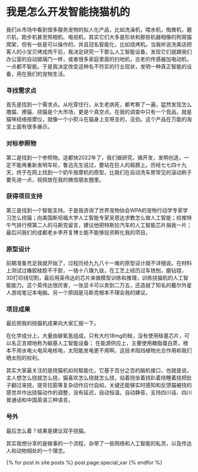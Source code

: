# 我是怎么开发智能挠猫机的

我们从市场中看到很多服务宠物的拟人化产品，比如洗澡机，喂水机，掏粪机，磨爪机，跑步机甚至照相机、电视机，其实它们大多是形状和那些机器相像的狗窝猫爬架，但有一些是可以操作的，并且冠名智能化，比如烧烤机。当我听说洗美店把客人的小宝贝烤成肉干后，我决定研究一下那么人工智能设备，发现它们就跟我们办公室的自动玻璃门一样，或者很多家庭里面的扫地机，古老的传感器加电动机，一点都不智能。于是我决定改变这种名不符实的行业现状，发明一种真正智能的设备，用在我们的宠物生活。

### 寻找需求点

首先是找到一个需求点。从吃穿住行，从生老病死，都考察了一遍，猛然发现怎么撸猫、撩猫、挠猫是个大市场，更是个真空点。在我的调查中只有一个竞品，就是猫咪经络按摩仪，就像一个小熨斗在猫身上支呀支的，没劲。这个产品在万能的淘宝上面有很多展示。

### 对标参照物

第二是找到一个参照物。这都快2022年了，我们做研究，搞开发，发明创造，一定不能再重新发明车轮，鲁迅先生说过，要站在巨人的肩膀上。历经七七四十九天，终于在网上找到一个奶牛按摩机的原型，比我们在自动洗车房常见的滚动刷子要先进一点，视频放在我的微信朋友圈里。

### 获得项目支持

第三是找到一个智能支持。于是我咨询了世界宠物协会WPA的宠物行动学专家学习怎么挠猫；向美国斯坦福大学人工智能专家吴恩达求教怎么做人工智能；给推特牛气排行榜第二人的马斯克留言，建议他把特斯拉汽车的人工智能芯片捐我一片；最后问我们的成都老乡李开复博士能不能够投资孵化我的项目。

### 原型设计

前期准备充足我就开始了，过程历经九九八十一难的原型设计就不详细说。在材料上测试过橡胶硅胶不干胶，一铬十八镍九钛，在工艺上经历过车铣刨，磨钻镗，3D打印线切割，最后用英伟达的芯片来做模型训练和推理，训练挠猫机的人工智能能力。这个英伟达很厉害，一张显卡可以卖到二万五，还造就了知名的戴尔外星人游戏笔记本电脑。另一个原因是马斯克根本不理会我的建议。

### 项目成果

最后把我的挠猫机成果向大家汇报一下。

在化学成分上，大量由碳氧氢组成，只有大约18mg的硅，没有使用硅基芯片，可以名正言顺地称为碳基人工智能设备；
在能源供应上，主要使用糖脂蛋白质，根本不用水电火电风电核电，太阳能发电更不用啊，这技术阻挡植物光合作用和我们晒太阳的权利。

其实大家最关注的是挠猫机如何智能化，它基于百分之百的脑机接口，也就是说，主人想怎么挠就怎么挠，猫喜欢怎么挠就怎么挠，站着挠坐着挠趴着挠睡着挠把肚子翻过来挠，提背拉筋等复杂动作应付自如，关键还能够实时感知和反馈猫被挠的感觉并作出挠猫动作的调整，没有延迟，自动恒温，自动静音，支持四川话、四川普通话和中国英语三种语言。

### 号外

最后怎么着？结果是建议双手挠猫。

其实我想分享的是做事的一个流程，杂带了一些网络和人工智能的私货，以及传达人和动物相处的一个理念。

{% for post in site.posts %}
  post.page.special_var
{% endfor %}
